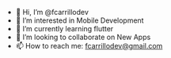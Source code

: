 - 👋 Hi, I’m @fcarrillodev
- 👀 I’m interested in Mobile Development
- 🌱 I’m currently learning flutter
- 💞️ I’m looking to collaborate on New Apps
- 📫 How to reach me: fcarrillodev@gmail.com

<!---
fcarrillodev/fcarrillodev is a ✨ special ✨ repository because its `README.md` (this file) appears on your GitHub profile.
You can click the Preview link to take a look at your changes.
--->

